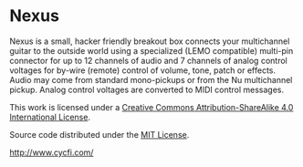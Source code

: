 # Nexus
Nexus is a small, hacker friendly breakout box connects your multichannel guitar to the outside world using a specialized (LEMO compatible) multi-pin connector for up to 12 channels of audio and 7 channels of analog control voltages for by-wire (remote) control of volume, tone, patch or effects. Audio may come from standard mono-pickups or from the Nu multichannel pickup. Analog control voltages are converted to MIDI control messages.

This work is licensed under a [Creative Commons Attribution-ShareAlike 4.0 International License](https://creativecommons.org/licenses/by-sa/4.0/).

Source code distributed under the [MIT License](https://opensource.org/licenses/MIT).

http://www.cycfi.com/
